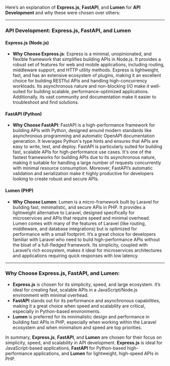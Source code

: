 Here’s an explanation of **Express.js**, **FastAPI**, and **Lumen** for **API Development** and why these were chosen over others:

---

### **API Development**: **Express.js**, **FastAPI**, and **Lumen**

#### **Express.js (Node.js)**

- **Why Choose Express.js**: Express is a minimal, unopinionated, and flexible framework that simplifies building APIs in Node.js. It provides a robust set of features for web and mobile applications, including routing, middleware support, and HTTP utility methods. Express is lightweight, fast, and has an extensive ecosystem of plugins, making it an excellent choice for building RESTful APIs and handling high-concurrency workloads. Its asynchronous nature and non-blocking I/O make it well-suited for building scalable, performance-optimized applications. Additionally, its vast community and documentation make it easier to troubleshoot and find solutions.

#### **FastAPI (Python)**

- **Why Choose FastAPI**: FastAPI is a high-performance framework for building APIs with Python, designed around modern standards like asynchronous programming and automatic OpenAPI documentation generation. It leverages Python's type hints and ensures that APIs are easy to write, test, and deploy. FastAPI is particularly suited for building fast, scalable APIs for high-performance use cases. It's one of the fastest frameworks for building APIs due to its asynchronous nature, making it suitable for handling a large number of requests concurrently with minimal resource consumption. Moreover, FastAPI’s automatic validation and serialization make it highly productive for developers looking to create robust and secure APIs.

#### **Lumen (PHP)**

- **Why Choose Lumen**: Lumen is a micro-framework built by Laravel for building fast, minimalistic, and secure APIs in PHP. It provides a lightweight alternative to Laravel, designed specifically for microservices and APIs that require speed and minimal overhead. Lumen comes with many of the features of Laravel (like routing, middleware, and database integrations) but is optimized for performance with a small footprint. It’s a great choice for developers familiar with Laravel who need to build high-performance APIs without the bloat of a full-fledged framework. Its simplicity, coupled with Laravel’s rich ecosystem, makes it ideal for microservices architectures and applications requiring quick responses with low latency.

---

### **Why Choose Express.js, FastAPI, and Lumen**:

- **Express.js** is chosen for its simplicity, speed, and large ecosystem. It’s ideal for creating fast, scalable APIs in a JavaScript/Node.js environment with minimal overhead.
- **FastAPI** stands out for its performance and asynchronous capabilities, making it a great choice when speed and scalability are critical, especially in Python-based environments.
- **Lumen** is preferred for its minimalistic design and performance in building fast APIs in PHP, especially when working within the Laravel ecosystem and when minimalism and speed are top priorities.

In summary, **Express.js**, **FastAPI**, and **Lumen** are chosen for their focus on simplicity, speed, and scalability in API development. **Express.js** is ideal for JavaScript-based applications, **FastAPI** for Python-based high-performance applications, and **Lumen** for lightweight, high-speed APIs in PHP.
